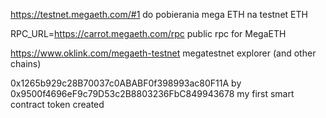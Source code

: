 https://testnet.megaeth.com/#1
do pobierania mega ETH na testnet ETH

RPC_URL=https://carrot.megaeth.com/rpc
public rpc for MegaETH

https://www.oklink.com/megaeth-testnet
megatestnet explorer (and other chains)

0x1265b929c28B70037c0ABABF0f398993ac80F11A by 0x9500f4696eF9c79D53c2B8803236FbC849943678
my first smart contract token created

